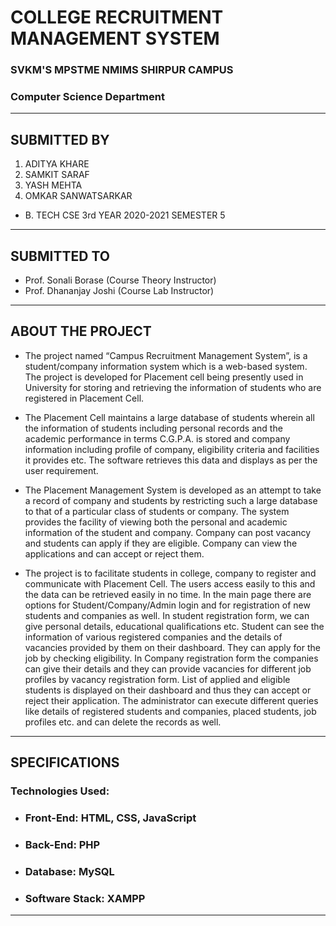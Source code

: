 # COLLEGE RECRUITMENT MANAGEMENT SYSTEM
### SVKM'S MPSTME NMIMS SHIRPUR CAMPUS  ###
### Computer Science Department ###

- - - -

## SUBMITTED BY ##
  1. ADITYA KHARE
  2. SAMKIT SARAF
  3. YASH MEHTA
  4. OMKAR SANWATSARKAR

- B. TECH CSE 3rd YEAR 2020-2021 SEMESTER 5

- - - - 

## SUBMITTED TO ##
- Prof. Sonali Borase (Course Theory Instructor)
- Prof. Dhananjay Joshi (Course Lab Instructor)

- - - -

## ABOUT THE PROJECT ##

- The project named “Campus Recruitment Management System”, is a
student/company information system which is a web-based system. 
The project is developed for Placement cell being presently used in University
for storing and retrieving the information of students who are registered in
Placement Cell. 

- The Placement Cell maintains a large database of students
wherein all the information of students including personal records and the
academic performance in terms C.G.P.A. is stored and company information
including profile of company, eligibility criteria and facilities it provides
etc. The software retrieves this data and displays as per the user
requirement.

- The Placement Management System is developed as an attempt to take
a record of company and students by restricting such a large database to that
of a particular class of students or company. The system provides the
facility of viewing both the personal and academic information of the
student and company. Company can post vacancy and students can apply if
they are eligible. Company can view the applications and can accept or
reject them.

- The project is to facilitate students in college, company to register and
communicate with Placement Cell. The users access easily to this and the
data can be retrieved easily in no time. In the main page there are options
for Student/Company/Admin login and for registration of new students and
companies as well. In student registration form, we can give personal
details, educational qualifications etc. Student can see the information of
various registered companies and the details of vacancies provided by them
on their dashboard. They can apply for the job by checking eligibility. In
Company registration form the companies can give their details and they
can provide vacancies for different job profiles by vacancy registration
form. List of applied and eligible students is displayed on their dashboard
and thus they can accept or reject their application. The administrator can
execute different queries like details of registered students and companies,
placed students, job profiles etc. and can delete the records as well.

- - - -

## SPECIFICATIONS ##

### Technologies Used: ###
  - ### Front-End: HTML, CSS, JavaScript ###
  - ### Back-End: PHP ###
  - ### Database: MySQL ###
  - ### Software Stack: XAMPP ###

- - - -
